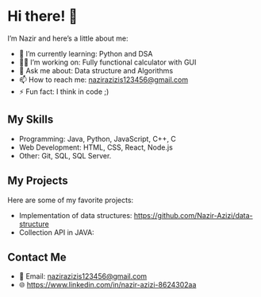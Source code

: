 # Hi there! 👋

I’m Nazir and here’s a little about me:

- 🌱 I’m currently learning: Python and DSA
- 👨‍💻 I’m working on: Fully functional calculator with GUI
- 💬 Ask me about: Data structure and Algorithms
- 📫 How to reach me: nazirazizis123456@gmail.com
- ⚡ Fun fact: I think in code ;)

## My Skills
- Programming: Java, Python, JavaScript, C++, C
- Web Development: HTML, CSS, React, Node.js
- Other: Git, SQL, SQL Server.

## My Projects
Here are some of my favorite projects:
- Implementation of data structures: https://github.com/Nazir-Azizi/data-structure
- Collection API in JAVA: 

## Contact Me
- 📧 Email: nazirazizis123456@gmail.com
- 🌐 https://www.linkedin.com/in/nazir-azizi-8624302aa
